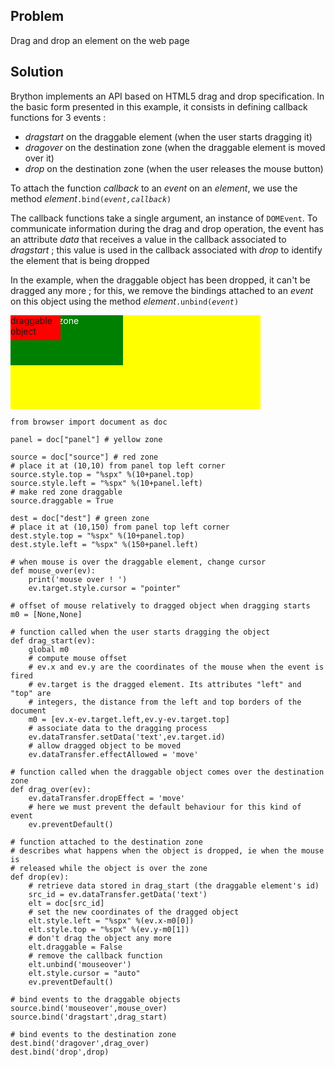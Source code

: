 Problem
-------
Drag and drop an element on the web page


Solution
--------

Brython implements an API based on HTML5 drag and drop specification. In the basic form presented in this example, it consists in defining callback functions for 3 events :
- _dragstart_ on the draggable element (when the user starts dragging it)
- _dragover_ on the destination zone (when the draggable element is moved over it)
- _drop_ on the destination zone (when the user releases the mouse button)

To attach the function _callback_ to an _event_ on an _element_, we use the method _element_<code>.bind(_event,callback_)</code>

The callback functions take a single argument, an instance of `DOMEvent`. To communicate information during the drag and drop operation, the event has an attribute _data_ that receives a value in the callback associated to _dragstart_ ; this value is used in the callback associated with _drop_ to identify the element that is being dropped

In the example, when the draggable object has been dropped, it can't be dragged any more ; for this, we remove the bindings attached to an _event_ on this object using the method _element_<code>.unbind(_event_)</code>

<div style="width:400px;height:150px;background-color:yellow" id="panel">
<div id="dest" style="position:absolute;width:180px;height:80px;background-color:green;color:white;">destination zone</div>
<div id="source" style="position:absolute;width:80px;height:40px;background-color:red;">draggable object</div>
</div>

```exec_on_load
from browser import document as doc

panel = doc["panel"] # yellow zone

source = doc["source"] # red zone
# place it at (10,10) from panel top left corner
source.style.top = "%spx" %(10+panel.top)
source.style.left = "%spx" %(10+panel.left)
# make red zone draggable
source.draggable = True

dest = doc["dest"] # green zone
# place it at (10,150) from panel top left corner
dest.style.top = "%spx" %(10+panel.top)
dest.style.left = "%spx" %(150+panel.left)

# when mouse is over the draggable element, change cursor
def mouse_over(ev):
    print('mouse over ! ')
    ev.target.style.cursor = "pointer"

# offset of mouse relatively to dragged object when dragging starts
m0 = [None,None]

# function called when the user starts dragging the object
def drag_start(ev):
    global m0
    # compute mouse offset
    # ev.x and ev.y are the coordinates of the mouse when the event is fired
    # ev.target is the dragged element. Its attributes "left" and "top" are
    # integers, the distance from the left and top borders of the document
    m0 = [ev.x-ev.target.left,ev.y-ev.target.top]
    # associate data to the dragging process
    ev.dataTransfer.setData('text',ev.target.id)
    # allow dragged object to be moved
    ev.dataTransfer.effectAllowed = 'move'

# function called when the draggable object comes over the destination zone
def drag_over(ev):
    ev.dataTransfer.dropEffect = 'move'
    # here we must prevent the default behaviour for this kind of event
    ev.preventDefault()

# function attached to the destination zone
# describes what happens when the object is dropped, ie when the mouse is
# released while the object is over the zone    
def drop(ev):
    # retrieve data stored in drag_start (the draggable element's id)
    src_id = ev.dataTransfer.getData('text')
    elt = doc[src_id]
    # set the new coordinates of the dragged object
    elt.style.left = "%spx" %(ev.x-m0[0])
    elt.style.top = "%spx" %(ev.y-m0[1])
    # don't drag the object any more
    elt.draggable = False
    # remove the callback function
    elt.unbind('mouseover')
    elt.style.cursor = "auto"
    ev.preventDefault()

# bind events to the draggable objects    
source.bind('mouseover',mouse_over)
source.bind('dragstart',drag_start)

# bind events to the destination zone    
dest.bind('dragover',drag_over)
dest.bind('drop',drop)
```
